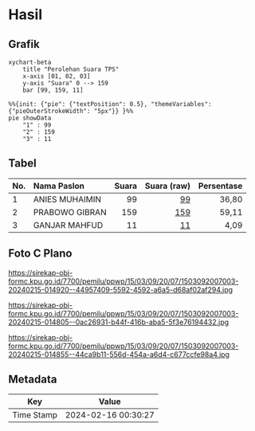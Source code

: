 # Hasil

## Grafik

```mermaid
xychart-beta
    title "Perolehan Suara TPS"
    x-axis [01, 02, 03]
    y-axis "Suara" 0 --> 159
    bar [99, 159, 11]
```

```mermaid
%%{init: {"pie": {"textPosition": 0.5}, "themeVariables": {"pieOuterStrokeWidth": "5px"}} }%%
pie showData
    "1" : 99
    "2" : 159
    "3" : 11
```

## Tabel

| No. | Nama Paslon    | Suara | Suara (raw) | Persentase |
|:--- |:-------------- | -----:| -----------:| ----------:|
| 1   | ANIES MUHAIMIN | 99    | [99][p-1]   | 36,80      |
| 2   | PRABOWO GIBRAN | 159   | [159][p-2]  | 59,11      |
| 3   | GANJAR MAHFUD  | 11    | [11][p-3]   | 4,09       |


[p-1]: https://github.com/gigit-pemilu/pemilu-2024-15-jambi/blob/main/pilpres/hitung-suara/sub/15-jambi/sub/03-sarolangun/sub/09-singkut/sub/2007-pasar-singkut/sub/003-tps/sub/paslon-1.txt
[p-2]: https://github.com/gigit-pemilu/pemilu-2024-15-jambi/blob/main/pilpres/hitung-suara/sub/15-jambi/sub/03-sarolangun/sub/09-singkut/sub/2007-pasar-singkut/sub/003-tps/sub/paslon-2.txt
[p-3]: https://github.com/gigit-pemilu/pemilu-2024-15-jambi/blob/main/pilpres/hitung-suara/sub/15-jambi/sub/03-sarolangun/sub/09-singkut/sub/2007-pasar-singkut/sub/003-tps/sub/paslon-3.txt

## Foto C Plano

https://sirekap-obj-formc.kpu.go.id/7700/pemilu/ppwp/15/03/09/20/07/1503092007003-20240215-014920--44957409-5592-4592-a6a5-d68af02af294.jpg

https://sirekap-obj-formc.kpu.go.id/7700/pemilu/ppwp/15/03/09/20/07/1503092007003-20240215-014805--0ac26931-b44f-416b-aba5-5f3e76194432.jpg

https://sirekap-obj-formc.kpu.go.id/7700/pemilu/ppwp/15/03/09/20/07/1503092007003-20240215-014855--44ca9b11-556d-454a-a6d4-c677ccfe98a4.jpg


## Metadata

| Key        | Value               |
| ---------- | ------------------- |
| Time Stamp | 2024-02-16 00:30:27 |



